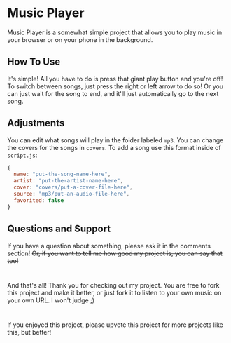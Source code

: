 # Music Player
Music Player is a somewhat simple project that allows you to play music in your browser or on your phone in the background.

## How To Use
It's simple! All you have to do is press that giant play button and you're off! To switch between songs, just press the right or left arrow to do so! Or you can just wait for the song to end, and it'll just automatically go to the next song.

## Adjustments
You can edit what songs will play in the folder labeled `mp3`. You can change the covers for the songs in `covers`. To add a song use this format inside of `script.js`:
```js
{
  name: "put-the-song-name-here",
  artist: "put-the-artist-name-here",
  cover: "covers/put-a-cover-file-here",
  source: "mp3/put-an-audio-file-here",
  favorited: false
}
```

## Questions and Support
If you have a question about something, please ask it in the comments section! ~~Or, if you want to tell me how good my project is, you can say that too!~~

# 

And that's all! Thank you for checking out my project. You are free to fork this project and make it better, or just fork it to listen to your own music on your own URL. I won't judge ;)

# 

If you enjoyed this project, please upvote this project for more projects like this, but better!